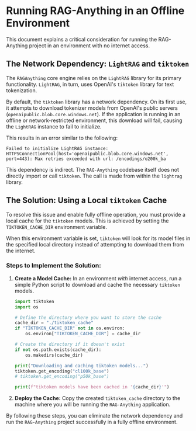 # Running RAG-Anything in an Offline Environment

This document explains a critical consideration for running the RAG-Anything project in an environment with no internet access.

## The Network Dependency: `LightRAG` and `tiktoken`

The `RAGAnything` core engine relies on the `LightRAG` library for its primary functionality. `LightRAG`, in turn, uses OpenAI's `tiktoken` library for text tokenization.

By default, the `tiktoken` library has a network dependency. On its first use, it attempts to download tokenizer models from OpenAI's public servers (`openaipublic.blob.core.windows.net`). If the application is running in an offline or network-restricted environment, this download will fail, causing the `LightRAG` instance to fail to initialize.

This results in an error similar to the following:

```
Failed to initialize LightRAG instance: HTTPSConnectionPool(host='openaipublic.blob.core.windows.net', port=443): Max retries exceeded with url: /encodings/o200k_ba
```

This dependency is indirect. The `RAG-Anything` codebase itself does not directly import or call `tiktoken`. The call is made from within the `lightrag` library.

## The Solution: Using a Local `tiktoken` Cache

To resolve this issue and enable fully offline operation, you must provide a local cache for the `tiktoken` models. This is achieved by setting the `TIKTOKEN_CACHE_DIR` environment variable.

When this environment variable is set, `tiktoken` will look for its model files in the specified local directory instead of attempting to download them from the internet.

### Steps to Implement the Solution:

1.  **Create a Model Cache:** In an environment *with* internet access, run a simple Python script to download and cache the necessary `tiktoken` models.

    ```python
    import tiktoken
    import os

    # Define the directory where you want to store the cache
    cache_dir = "./tiktoken_cache"
    if "TIKTOKEN_CACHE_DIR" not in os.environ:
        os.environ["TIKTOKEN_CACHE_DIR"] = cache_dir

    # Create the directory if it doesn't exist
    if not os.path.exists(cache_dir):
        os.makedirs(cache_dir)

    print("Downloading and caching tiktoken models...")
    tiktoken.get_encoding("cl100k_base")
    # tiktoken.get_encoding("p50k_base")

    print(f"tiktoken models have been cached in '{cache_dir}'")
    ```

2.  **Deploy the Cache:** Copy the created `tiktoken_cache` directory to the machine where you will be running the `RAG-Anything` application.

By following these steps, you can eliminate the network dependency and run the `RAG-Anything` project successfully in a fully offline environment.
